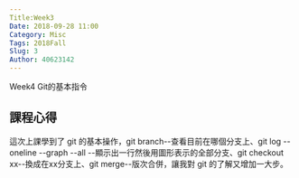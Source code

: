 ```yaml
---
Title:Week3 
Date: 2018-09-28 11:00
Category: Misc
Tags: 2018Fall
Slug: 3
Author: 40623142
---
```


Week4 Git的基本指令

<!-- PELICAN_END_SUMMARY -->

課程心得
--

這次上課學到了 git 的基本操作，git branch--查看目前在哪個分支上、git log --oneline --graph --all --顯示出一行然後用圖形表示的全部分支、git checkout xx--換成在xx分支上、git merge--版次合併，讓我對 git 的了解又增加一大步。




